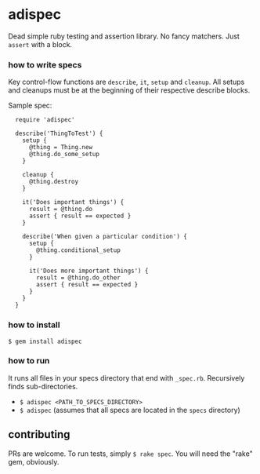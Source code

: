 # adispec

Dead simple ruby testing and assertion library. No fancy matchers. Just `assert`
with a block.

### how to write specs

Key control-flow functions are `describe`, `it`, `setup` and `cleanup`.
All setups and cleanups must be at the beginning of their respective describe
blocks.

Sample spec:
```
  require 'adispec'

  describe('ThingToTest') {
    setup {
      @thing = Thing.new
      @thing.do_some_setup
    }

    cleanup {
      @thing.destroy
    }

    it('Does important things') {
      result = @thing.do
      assert { result == expected }
    }

    describe('When given a particular condition') {
      setup {
        @thing.conditional_setup
      }

      it('Does more important things') {
        result = @thing.do_other
        assert { result == expected }
      }
    }
  }
```

### how to install

`$ gem install adispec`

### how to run

It runs all files in your specs directory that end with `_spec.rb`. Recursively
finds sub-directories.

* `$ adispec <PATH_TO_SPECS_DIRECTORY>`
* `$ adispec` (assumes that all specs are located in the `specs` directory)

## contributing

PRs are welcome. To run tests, simply `$ rake spec`. You will need the "rake" gem,
obviously.
